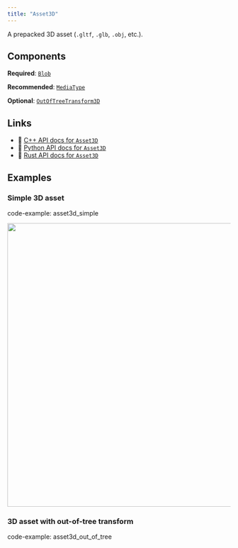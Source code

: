 ```yaml
---
title: "Asset3D"
---
```


A prepacked 3D asset (`.gltf`, `.glb`, `.obj`, etc.).

## Components

**Required**: [`Blob`](../components/blob.md)

**Recommended**: [`MediaType`](../components/media_type.md)

**Optional**: [`OutOfTreeTransform3D`](../components/out_of_tree_transform3d.md)

## Links
 * 🌊 [C++ API docs for `Asset3D`](https://ref.rerun.io/docs/cpp/stable/structrerun_1_1archetypes_1_1Asset3D.html)
 * 🐍 [Python API docs for `Asset3D`](https://ref.rerun.io/docs/python/stable/common/archetypes#rerun.archetypes.Asset3D)
 * 🦀 [Rust API docs for `Asset3D`](https://docs.rs/rerun/latest/rerun/archetypes/struct.Asset3D.html)

## Examples

### Simple 3D asset

code-example: asset3d_simple

<center>
<picture>
  <source media="(max-width: 480px)" srcset="https://static.rerun.io/asset3d_simple/af238578188d3fd0de3e330212120e2842a8ddb2/480w.png">
  <source media="(max-width: 768px)" srcset="https://static.rerun.io/asset3d_simple/af238578188d3fd0de3e330212120e2842a8ddb2/768w.png">
  <source media="(max-width: 1024px)" srcset="https://static.rerun.io/asset3d_simple/af238578188d3fd0de3e330212120e2842a8ddb2/1024w.png">
  <source media="(max-width: 1200px)" srcset="https://static.rerun.io/asset3d_simple/af238578188d3fd0de3e330212120e2842a8ddb2/1200w.png">
  <img src="https://static.rerun.io/asset3d_simple/af238578188d3fd0de3e330212120e2842a8ddb2/full.png" width="640">
</picture>
</center>

### 3D asset with out-of-tree transform

code-example: asset3d_out_of_tree

